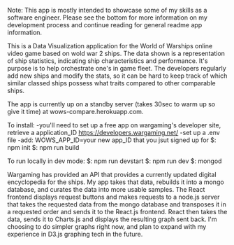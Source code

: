 Note: This app is mostly intended to showcase some of my skills as a software engineer. Please see the bottom for more information on my development process and continue reading for general readme app information.

This is a Data Visualization application for the World of Warships online video game based on wold war 2 ships. The data shown is a representation of ship statistics, indicating ship characteristics and performance. It's purpose is to help orchestrate one's in game fleet. The developers regularly add new ships and modify the stats, so it can be hard to keep track of which similar classed ships possess what traits compared to other comparable ships.

The app is currently up on a standby server (takes 30sec to warm up so give it time) at wows-compare.herokuapp.com.

To install:
-you'll need to set up a free app on wargaming's developer site, retrieve a application_ID https://developers.wargaming.net/
-set up a .env file
-add: WOWS_APP_ID=your new app_ID that you jsut signed up for
$: npm init
$: npm run build

To run locally in dev mode:
$: npm run devstart
$: npm run dev
$: mongod

Wargaming has provided an API that provides a currently updated digital encyclopedia for the ships. My app takes that data, rebuilds it into a mongo database, and curates the data into more usable samples. The React frontend displays request buttons and makes requests to a node.js server that takes the requested data from the mongo database and transposes it in a requested order and sends it to the React.js frontend. React then takes the data, sends it to Charts.js and displays the resulting graph sent back. I'm choosing to do simpler graphs right now, and plan to expand with my experience in D3.js graphing tech in the future.
